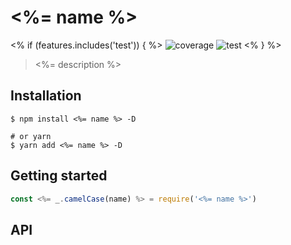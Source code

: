# <%= name %>
<% if (features.includes('test')) { %>
![coverage](https://img.shields.io/badge/coverage-98.01%25-green) 
![test](https://img.shields.io/badge/passed-tests-blue)
<% } %>
> <%= description %>

## Installation

```shell
$ npm install <%= name %> -D

# or yarn
$ yarn add <%= name %> -D
```

## Getting started

```javascript
const <%= _.camelCase(name) %> = require('<%= name %>')

```

## API